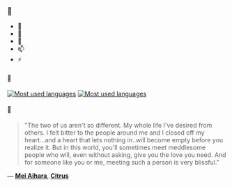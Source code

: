 ### 👋

- 🔭
- 🌱
- 💬
- 📫
- ⚡

#### 🧏

[![Most used languages](https://github-readme-stats-aynah.vercel.app/api/top-langs/?username=aynh&theme=solarized-dark&langs_count=6&layout=compact&hide_title=true)](https://github.com/anuraghazra/github-readme-stats#gh-dark-mode-only)
[![Most used languages](https://github-readme-stats-aynah.vercel.app/api/top-langs/?username=aynh&theme=solarized-light&langs_count=6&layout=compact&hide_title=true)](https://github.com/anuraghazra/github-readme-stats#gh-light-mode-only)

#### 💬

> "The two of us aren't so different. My whole life I've desired from others. I felt bitter to the people around me and I closed off my heart...and a heart that lets nothing in..will become empty before you realize it. But in this world, you'll sometimes meet meddlesome people who will, even without asking, give you the love you need. And for someone like you or me, meeting such a person is very blissful."

&mdash; [**Mei Aihara**](https://myanimelist.net/character.php?q=Mei%20Aihara&cat=character), [**Citrus**](https://myanimelist.net/search/all?q=Citrus&cat=all)
